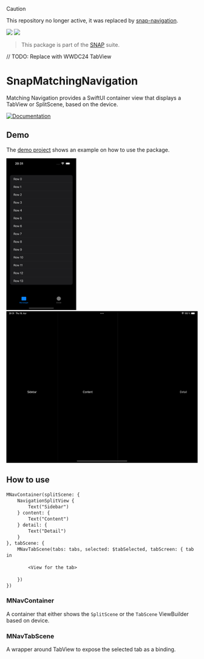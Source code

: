 > [!CAUTION]
> This repository no longer active, it was replaced by [snap-navigation](https://github.com/simonnickel/snap-navigation).

<!-- Copy badges from SPI -->
[![](https://img.shields.io/endpoint?url=https%3A%2F%2Fswiftpackageindex.com%2Fapi%2Fpackages%2Fsimonnickel%2Fsnap-matching-navigation%2Fbadge%3Ftype%3Dplatforms)](https://swiftpackageindex.com/simonnickel/snap-matching-navigation)
[![](https://img.shields.io/endpoint?url=https%3A%2F%2Fswiftpackageindex.com%2Fapi%2Fpackages%2Fsimonnickel%2Fsnap-matching-navigation%2Fbadge%3Ftype%3Dswift-versions)](https://swiftpackageindex.com/simonnickel/snap-matching-navigation) 

> This package is part of the [SNAP](https://github.com/simonnickel/snap) suite.


// TODO: Replace with WWDC24 TabView


# SnapMatchingNavigation

Matching Navigation provides a SwiftUI container view that displays a TabView or SplitScene, based on the device. 

[![Documentation][documentation badge]][documentation] 

[documentation]: https://swiftpackageindex.com/simonnickel/snap-matching-navigation/main/documentation/snapmatchingnavigation
[documentation badge]: https://img.shields.io/badge/Documentation-DocC-blue


## Demo

The [demo project](/SnapMatchingNavigationDemo) shows an example on how to use the package.

<img src="/screenshot-iphone.png" height="400"> <img src="/screenshot-ipad.png" height="400">


## How to use


```
MNavContainer(splitScene: {
	NavigationSplitView {
		Text("Sidebar")
	} content: {
		Text("Content")
	} detail: {
		Text("Detail")
	}
}, tabScene: {
	MNavTabScene(tabs: tabs, selected: $tabSelected, tabScreen: { tab in
		
		<View for the tab>
		
	})
})
```

### MNavContainer

A container that either shows the `SplitScene` or the `TabScene` ViewBuilder based on device.


### MNavTabScene

A wrapper around TabView to expose the selected tab as a binding.
